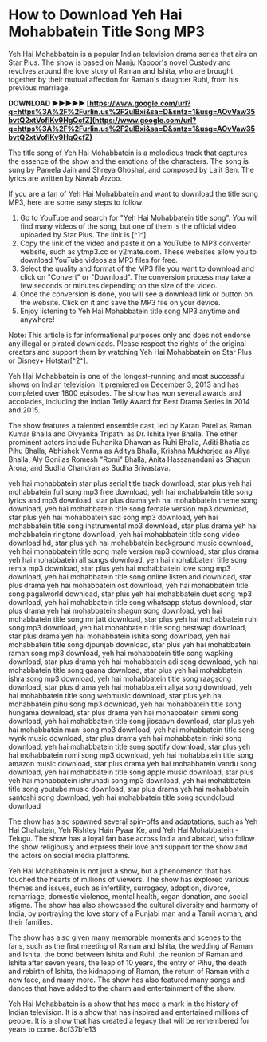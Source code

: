 
 
# How to Download Yeh Hai Mohabbatein Title Song MP3
 
Yeh Hai Mohabbatein is a popular Indian television drama series that airs on Star Plus. The show is based on Manju Kapoor's novel Custody and revolves around the love story of Raman and Ishita, who are brought together by their mutual affection for Raman's daughter Ruhi, from his previous marriage.
 
**DOWNLOAD ►►►►► [https://www.google.com/url?q=https%3A%2F%2Furlin.us%2F2uIBxi&sa=D&sntz=1&usg=AOvVaw35bvtQ2xtVoflKv9HgQcfZ](https://www.google.com/url?q=https%3A%2F%2Furlin.us%2F2uIBxi&sa=D&sntz=1&usg=AOvVaw35bvtQ2xtVoflKv9HgQcfZ)**


 
The title song of Yeh Hai Mohabbatein is a melodious track that captures the essence of the show and the emotions of the characters. The song is sung by Pamela Jain and Shreya Ghoshal, and composed by Lalit Sen. The lyrics are written by Nawab Arzoo.
 
If you are a fan of Yeh Hai Mohabbatein and want to download the title song MP3, here are some easy steps to follow:
 
1. Go to YouTube and search for "Yeh Hai Mohabbatein title song". You will find many videos of the song, but one of them is the official video uploaded by Star Plus. The link is [^1^].
2. Copy the link of the video and paste it on a YouTube to MP3 converter website, such as ytmp3.cc or y2mate.com. These websites allow you to download YouTube videos as MP3 files for free.
3. Select the quality and format of the MP3 file you want to download and click on "Convert" or "Download". The conversion process may take a few seconds or minutes depending on the size of the video.
4. Once the conversion is done, you will see a download link or button on the website. Click on it and save the MP3 file on your device.
5. Enjoy listening to Yeh Hai Mohabbatein title song MP3 anytime and anywhere!

Note: This article is for informational purposes only and does not endorse any illegal or pirated downloads. Please respect the rights of the original creators and support them by watching Yeh Hai Mohabbatein on Star Plus or Disney+ Hotstar[^2^].

Yeh Hai Mohabbatein is one of the longest-running and most successful shows on Indian television. It premiered on December 3, 2013 and has completed over 1800 episodes. The show has won several awards and accolades, including the Indian Telly Award for Best Drama Series in 2014 and 2015.
 
The show features a talented ensemble cast, led by Karan Patel as Raman Kumar Bhalla and Divyanka Tripathi as Dr. Ishita Iyer Bhalla. The other prominent actors include Ruhanika Dhawan as Ruhi Bhalla, Aditi Bhatia as Pihu Bhalla, Abhishek Verma as Aditya Bhalla, Krishna Mukherjee as Aliya Bhalla, Aly Goni as Romesh "Romi" Bhalla, Anita Hassanandani as Shagun Arora, and Sudha Chandran as Sudha Srivastava.
 
yeh hai mohabbatein star plus serial title track download,  star plus yeh hai mohabbatein full song mp3 free download,  yeh hai mohabbatein title song lyrics and mp3 download,  star plus drama yeh hai mohabbatein theme song download,  yeh hai mohabbatein title song female version mp3 download,  star plus yeh hai mohabbatein sad song mp3 download,  yeh hai mohabbatein title song instrumental mp3 download,  star plus drama yeh hai mohabbatein ringtone download,  yeh hai mohabbatein title song video download hd,  star plus yeh hai mohabbatein background music download,  yeh hai mohabbatein title song male version mp3 download,  star plus drama yeh hai mohabbatein all songs download,  yeh hai mohabbatein title song remix mp3 download,  star plus yeh hai mohabbatein love song mp3 download,  yeh hai mohabbatein title song online listen and download,  star plus drama yeh hai mohabbatein ost download,  yeh hai mohabbatein title song pagalworld download,  star plus yeh hai mohabbatein duet song mp3 download,  yeh hai mohabbatein title song whatsapp status download,  star plus drama yeh hai mohabbatein shagun song download,  yeh hai mohabbatein title song mr jatt download,  star plus yeh hai mohabbatein ruhi song mp3 download,  yeh hai mohabbatein title song bestwap download,  star plus drama yeh hai mohabbatein ishita song download,  yeh hai mohabbatein title song djpunjab download,  star plus yeh hai mohabbatein raman song mp3 download,  yeh hai mohabbatein title song wapking download,  star plus drama yeh hai mohabbatein adi song download,  yeh hai mohabbatein title song gaana download,  star plus yeh hai mohabbatein ishra song mp3 download,  yeh hai mohabbatein title song raagsong download,  star plus drama yeh hai mohabbatein aliya song download,  yeh hai mohabbatein title song webmusic download,  star plus yeh hai mohabbatein pihu song mp3 download,  yeh hai mohabbatein title song hungama download,  star plus drama yeh hai mohabbatein simmi song download,  yeh hai mohabbatein title song jiosaavn download,  star plus yeh hai mohabbatein mani song mp3 download,  yeh hai mohabbatein title song wynk music download,  star plus drama yeh hai mohabbatein rinki song download,  yeh hai mohabbatein title song spotify download,  star plus yeh hai mohabbatein romi song mp3 download,  yeh hai mohabbatein title song amazon music download,  star plus drama yeh hai mohabbatein vandu song download,  yeh hai mohabbatein title song apple music download,  star plus yeh hai mohabbatein ishruhadi song mp3 download,  yeh hai mohabbatein title song youtube music download,  star plus drama yeh hai mohabbatein santoshi song download,  yeh hai mohabbatein title song soundcloud download
 
The show has also spawned several spin-offs and adaptations, such as Yeh Hai Chahatein, Yeh Rishtey Hain Pyaar Ke, and Yeh Hai Mohabbatein - Telugu. The show has a loyal fan base across India and abroad, who follow the show religiously and express their love and support for the show and the actors on social media platforms.

Yeh Hai Mohabbatein is not just a show, but a phenomenon that has touched the hearts of millions of viewers. The show has explored various themes and issues, such as infertility, surrogacy, adoption, divorce, remarriage, domestic violence, mental health, organ donation, and social stigma. The show has also showcased the cultural diversity and harmony of India, by portraying the love story of a Punjabi man and a Tamil woman, and their families.
 
The show has also given many memorable moments and scenes to the fans, such as the first meeting of Raman and Ishita, the wedding of Raman and Ishita, the bond between Ishita and Ruhi, the reunion of Raman and Ishita after seven years, the leap of 10 years, the entry of Pihu, the death and rebirth of Ishita, the kidnapping of Raman, the return of Raman with a new face, and many more. The show has also featured many songs and dances that have added to the charm and entertainment of the show.
 
Yeh Hai Mohabbatein is a show that has made a mark in the history of Indian television. It is a show that has inspired and entertained millions of people. It is a show that has created a legacy that will be remembered for years to come.
 8cf37b1e13
 
